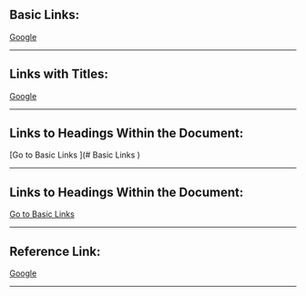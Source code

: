 ## Basic Links:
[Google](https://www.google.com)

---
## Links with Titles:
[Google](https://google.com "Famous Search English")

---
## Links to Headings Within the Document:
[Go to Basic Links ](# Basic Links )

---
## Links to Headings Within the Document:
[Go to Basic Links](#basic-links)

---
## Reference Link:
[Google][1]

[1]: https://www.google.com "Search English"
---
